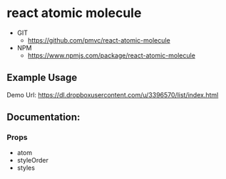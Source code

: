 react atomic molecule 
===============
   * GIT
      * https://github.com/pmvc/react-atomic-molecule 
   * NPM
      * https://www.npmjs.com/package/react-atomic-molecule 

## Example Usage
Demo Url:
https://dl.dropboxusercontent.com/u/3396570/list/index.html

## Documentation:
### Props
   * atom
   * styleOrder
   * styles
